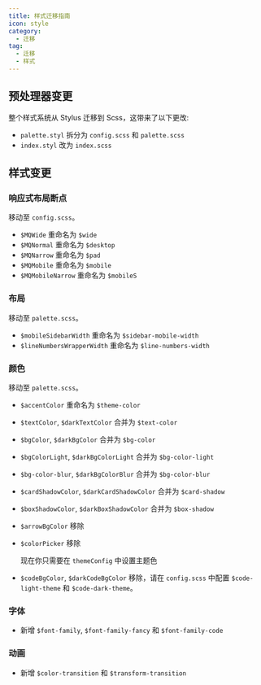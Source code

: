 ```yaml
---
title: 样式迁移指南
icon: style
category:
  - 迁移
tag:
  - 迁移
  - 样式
---
```


## 预处理器变更

整个样式系统从 Stylus 迁移到 Scss，这带来了以下更改:

- `palette.styl` 拆分为 `config.scss` 和 `palette.scss`
- `index.styl` 改为 `index.scss`

## 样式变更

### 响应式布局断点

移动至 `config.scss`。

- `$MQWide` 重命名为 `$wide`
- `$MQNormal` 重命名为 `$desktop`
- `$MQNarrow` 重命名为 `$pad`
- `$MQMobile` 重命名为 `$mobile`
- `$MQMobileNarrow` 重命名为 `$mobileS`

### 布局

移动至 `palette.scss`。

- `$mobileSidebarWidth` 重命名为 `$sidebar-mobile-width`
- `$lineNumbersWrapperWidth` 重命名为 `$line-numbers-width`

### 颜色

移动至 `palette.scss`。

- `$accentColor` 重命名为 `$theme-color`
- `$textColor`, `$darkTextColor` 合并为 `$text-color`
- `$bgColor`, `$darkBgColor` 合并为 `$bg-color`
- `$bgColorLight`, `$darkBgColorLight` 合并为 `$bg-color-light`
- `$bg-color-blur`, `$darkBgColorBlur` 合并为 `$bg-color-blur`
- `$cardShadowColor`, `$darkCardShadowColor` 合并为 `$card-shadow`
- `$boxShadowColor`, `$darkBoxShadowColor` 合并为 `$box-shadow`

- `$arrowBgColor` 移除

- `$colorPicker` 移除

  现在你只需要在 `themeConfig` 中设置主题色

- `$codeBgColor`, `$darkCodeBgColor` 移除，请在 `config.scss` 中配置 `$code-light-theme` 和 `$code-dark-theme`。

### 字体

- 新增 `$font-family`, `$font-family-fancy` 和 `$font-family-code`

### 动画

- 新增 `$color-transition` 和 `$transform-transition`
